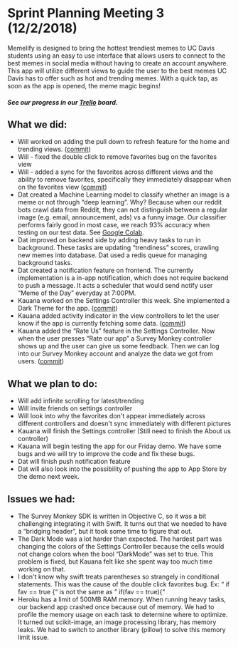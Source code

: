 # Sprint Planning Meeting 3 (12/2/2018)

Memelify is designed to bring the hottest trendiest memes to UC Davis students
using an easy to use interface that allows users to connect to the best memes
in social media without having to create an account anywhere. This app will
utilize different views to guide the user to the best memes UC Davis has to
offer such as hot and trending memes. With a quick tap, as soon as the app is
opened, the meme magic begins!

##### See our progress in our [Trello](https://trello.com/b/IvjtEJzZ/memelify) board.

## What we did:

- Will worked on adding the pull down to refresh feature for the home and
trending views. ([commit](https://github.com/ECS189E/Memelify/tree/f2d152e0ab75a6526767e3d2e425b1a6071a2b06))
- Will - fixed the double click to remove favorites bug on the favorites view
- Will - added a sync for the favorites across different views and the ability
to remove favorites, specifically they immediately disappear when on the
favorites view ([commit](https://github.com/ECS189E/Memelify/commit/48b0122ad6cf90b850401f4474427eb7123545ce))
- Dat created a Machine Learning model to classify whether an image is a meme
or not through “deep learning”. Why? Because when our reddit bots crawl data
from Reddit, they can not distinguish between a regular image (e.g. email,
announcement, ads) vs a funny image. Our classifier performs fairly good in
most case, we reach 93% accuracy when testing on our test data. See [Google Colab](https://colab.research.google.com/drive/1OS7-tV8tYCyaHOqdDYbwVhXL8LuWRpGM).
- Dat improved on backend side by adding heavy tasks to run in background.
These tasks are updating “trendiness” scores, crawling new memes into database.
Dat used a redis queue for managing background tasks.
- Dat created a notification feature on frontend. The currently implementation
is a in-app notification, which does not require backend to push a message. It
acts  a scheduler that would send notify user “Meme of the Day” everyday at
7:00PM.
- Kauana worked on the Settings Controller this week. She implemented a Dark
Theme for the app.
([commit](https://github.com/ECS189E/Memelify/commit/9d95a57dc80205f385109f7a95229f72c45771cc))
- Kauana added activity indicator in the view controllers to let the user know
if the app is currently fetching some data.
([commit](https://github.com/ECS189E/Memelify/commit/094e1589de2c999b92808ee35aeb1e8edf6dd0a3))
- Kauana added the “Rate Us” feature in the Settings Controller. Now when the
user presses “Rate our app” a Survey Monkey controller shows up and the user
can give us some feedback. Then we can log into our Survey Monkey account and
analyze the data we got from users.
([commit](https://github.com/ECS189E/Memelify/commit/b3ec9f37754d1c0ec586a11a7e03a1162874a991))

## What we plan to do:

- Will add infinite scrolling for latest/trending
- Will invite friends on settings controller
- Will look into why the favorites don't appear immediately across different
controllers and doesn't sync immediately with different pictures
- Kauana will finish the Settings controller (Still need to finish the About us
controller)
- Kauana will begin testing the app for our Friday demo. We have some bugs and
we will try to improve the code and fix these bugs.
- Dat will finish push notification feature
- Dat will also look into the possibility of pushing the app to App Store by
the demo next week.

## Issues we had:
- The Survey Monkey SDK is written in Objective C, so it was a bit challenging
integrating it with Swift. It turns out that we needed to have a “bridging
header”, but it took some time to figure that out.
- The Dark Mode was a lot harder than expected. The hardest part was changing
the colors of the Settings Controller because the cells would not change colors
when the bool “DarkMode” was set to true. This problem is fixed, but Kauana
felt like she spent way too much time working on that.
- I don't know why swift treats parentheses so strangely in conditional
statements. This was the cause of the double click favorites bug. Ex: “ if fav
== true {“ is not the same as ” if(fav == true){“
- Heroku has a limit of 500MB RAM memory. When running heavy tasks, our backend
app crashed once because out of memory. We had to profile the memory usage on
each task to determine where to optimize. It turned out scikit-image, an image
processing library, has memory leaks. We had to switch to another library
(pillow) to solve this memory limit issue.
